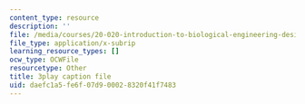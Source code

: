 ```yaml
---
content_type: resource
description: ''
file: /media/courses/20-020-introduction-to-biological-engineering-design-spring-2009/daefc1a5fe6f07d900028320f41f7483_6a2YKft1ZxQ.srt
file_type: application/x-subrip
learning_resource_types: []
ocw_type: OCWFile
resourcetype: Other
title: 3play caption file
uid: daefc1a5-fe6f-07d9-0002-8320f41f7483
---
```

